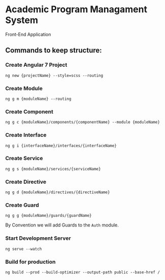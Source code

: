 # Academic Program Managament System

Front-End Application 

## Commands to keep structure:

### Create Angular 7 Project

`ng new {projectName} --style=scss --routing`

### Create Module

`ng g m {moduleName} --routing`

### Create Component

`ng g c {moduleName}/components/{componentName} --module {moduleName}`

### Create Interface

`ng g i {interfaceName}/interfaces/{interfaceName}`

### Create Service

`ng g s {moduleName}/services/{serviceName}`

### Create Directive

`ng g d {moduleName}/directives/{directiveName}`

### Create Guard

`ng g g {moduleName}/guards/{guardName}`

By Convention we will add Guards to the `Auth` module.

### Start Development Server

`ng serve --watch`

### Build for production

`ng build --prod --build-optimizer --output-path public --base-href /`

